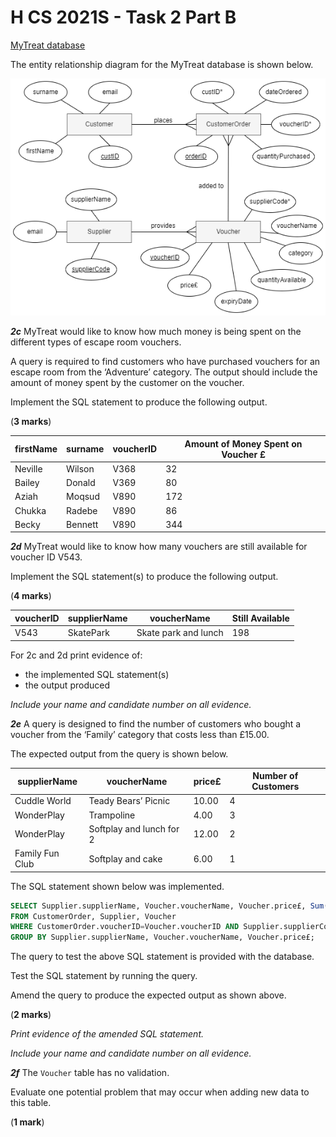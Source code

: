 # H CS 2021S - Task 2 Part B


[MyTreat database](assets/MyTreat.db)


The entity relationship diagram for the MyTreat database is shown below.

![MyTreat database](assets/ERD.png)


___2c___ MyTreat would like to know how much money is being spent on the different types of escape room vouchers.

A query is required to find customers who have purchased vouchers for an escape room from the ‘Adventure’ category. The output should include the amount of money spent by the customer on the voucher.

Implement the SQL statement to produce the following output.

(__3 marks__)

| firstName | surname | voucherID | Amount of Money Spent on Voucher £ |
| --------- | ------- | --------- | ---------------------------------- |
| Neville   | Wilson  | V368      | 32 |
| Bailey    | Donald  | V369      | 80 |
| Aziah     | Moqsud  | V890      | 172 |
| Chukka    | Radebe  | V890      | 86 |
| Becky     | Bennett | V890      | 344 |


___2d___ MyTreat would like to know how many vouchers are still available for voucher ID V543.

Implement the SQL statement(s) to produce the following output.

(__4 marks__)

| voucherID | supplierName | voucherName          | Still Available |
| --------- | ------------ | -----------          | --------------- |
| V543      | SkatePark    | Skate park and lunch | 198 |

For 2c and 2d print evidence of:

* the implemented SQL statement(s)
* the output produced

_Include your name and candidate number on all evidence._


___2e___ A query is designed to find the number of customers who bought a voucher from the ‘Family’ category that costs less than £15.00.

The expected output from the query is shown below.

| supplierName    | voucherName              | price£ | Number of Customers |
| ------------    | -----------              | ------ | ------------------- |
| Cuddle World    | Teady Bears’ Picnic      | 10.00  | 4 |
| WonderPlay      | Trampoline               | 4.00   | 3 |
| WonderPlay      | Softplay and lunch for 2 | 12.00  | 2 |
| Family Fun Club | Softplay and cake        | 6.00   | 1 |

The SQL statement shown below was implemented.

``` SQL
SELECT Supplier.supplierName, Voucher.voucherName, Voucher.price£, Sum(Voucher.price£) AS [Number of Customers]
FROM CustomerOrder, Supplier, Voucher
WHERE CustomerOrder.voucherID=Voucher.voucherID AND Supplier.supplierCode=Voucher.supplierCode AND Voucher.price£<15 AND Voucher.category="Family"
GROUP BY Supplier.supplierName, Voucher.voucherName, Voucher.price£;
```

The query to test the above SQL statement is provided with the database.

Test the SQL statement by running the query.

Amend the query to produce the expected output as shown above.

(__2 marks__)

_Print evidence of the amended SQL statement._

_Include your name and candidate number on all evidence._


___2f___ The `Voucher` table has no validation.

Evaluate one potential problem that may occur when adding new data to this table.

(__1 mark__)
